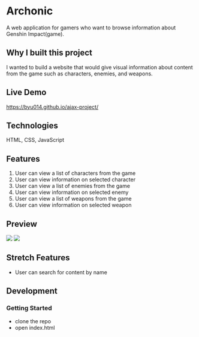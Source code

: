 # Archonic

A web application for gamers who want to browse information about Genshin Impact(game).

## Why I built this project
I wanted to build a website that would give visual information about content from the game such as characters, enemies, and weapons.

## Live Demo
https://byu014.github.io/ajax-project/

## Technologies
HTML, CSS, JavaScript

## Features

1. User can view a list of characters from the game
2. User can view information on selected character
3. User can view a list of enemies from the game
4. User can view information on selected enemy
5. User can view a list of weapons from the game
6. User can view information on selected weapon

## Preview
![](https://i.imgur.com/WQmxJSU.gif)
![](https://i.imgur.com/XdoGdvL.gif)

## Stretch Features
* User can search for content by name

## Development

### Getting Started
* clone the repo
* open index.html
